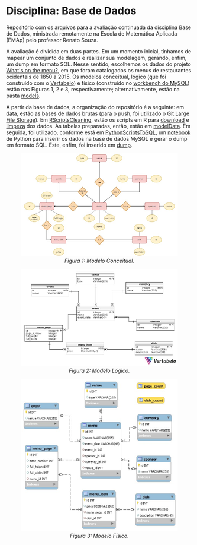 # Disciplina: Base de Dados
Repositório com os arquivos para a avaliação continuada da disciplina Base de Dados, ministrada remotamente na Escola de Matemática Aplicada (EMAp) pelo professor Renato Souza. 

A avaliação é dividida em duas partes. Em um momento inicial, tínhamos de mapear um conjunto de dados e realizar sua modelagem, gerando, enfim, um dump em formato SQL. Nesse sentido, escolhemos os dados do projeto [What's on the menu?](https://data.world/data-society/discover-the-menu), em que foram catalogados os menus de restaurantes ocidentais de 1850 a 2015. Os modelos conceitual, lógico (que foi construído com o [Vertabelo](https://www.vertabelo.com/)) e físico (construído no [workbench do MySQL](https://dev.mysql.com/downloads/workbench/)) estão nas Figuras 1, 2 e 3, respectivamente; alternativamente, estão na pasta [models](https://github.com/tdsh-ux/dataBases/tree/master/models).  


A partir da base de dados, a organização do repositório é a seguinte: em [data](https://github.com/tdsh-ux/dataBases/tree/master/data), estão as bases de dados brutas (para o push, foi utilizado o [Git Large File Storage](https://git-lfs.github.com/)). Em [RScriptsCleaning](https://github.com/tdsh-ux/dataBases/tree/master/RScriptsCleaning), estão os scripts em R para [download](https://github.com/tdsh-ux/dataBases/blob/master/RScriptsCleaning/dishScript.R) e [limpeza](https://github.com/tdsh-ux/dataBases/blob/master/RScriptsCleaning/menuScript.R) dos dados. As tabelas preparadas, então, estão em [modelData](https://github.com/tdsh-ux/dataBases/tree/master/modelData). Em seguida, foi utilizado, conforme está em [PythonScriptsToSQL](https://github.com/tdsh-ux/dataBases/tree/master/PythonScriptsToSQL), um [notebook](https://github.com/tdsh-ux/dataBases/blob/master/PythonScriptsToSQL/dumpScript.ipynb) de Python para inserir os dados na base de dados MySQL e gerar o dump em formato SQL. Este, enfim, foi inserido em [dump](https://github.com/tdsh-ux/dataBases/blob/master/PythonScriptsToSQL/dumpScript.ipynb). 
 
<figure class="image"> 
 <p align = "center"> 
  <img src="https://github.com/tdsh-ux/dataBases/blob/master/models/conceptualModel.jpeg">
  <br>
    <em>Figura 1: Modelo Conceitual.</em> 
 </p> 
  <p align = "center"> 
  <img src="https://github.com/tdsh-ux/dataBases/blob/master/models/logicModel.jpeg">
  <br>
    <em>Figura 2: Modelo Lógico.</em> 
 </p> 
  <p align = "center"> 
  <img src="https://github.com/tdsh-ux/dataBases/blob/master/models/physicalModel.jpeg">
  <br>
    <em>Figura 3: Modelo Físico.</em> 
 </p> 

</figure> 
